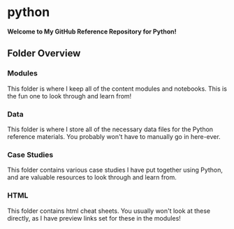 # python

**Welcome to My GitHub Reference Repository for Python!**

## Folder Overview

### Modules

This folder is where I keep all of the content modules and notebooks. This is the fun one to look through and learn from!

### Data

This folder is where I store all of the necessary data files for the Python reference materials. You probably won't have to manually go in here-ever.

### Case Studies

This folder contains various case studies I have put together using Python, and are valuable resources to look through and learn from.

### HTML

This folder contains html cheat sheets. You usually won't look at these directly, as I have preview links set for these in the modules!
